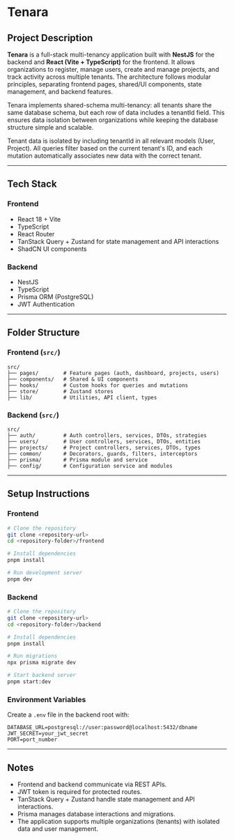 # Tenara

## Project Description
**Tenara** is a full-stack multi-tenancy application built with **NestJS** for the backend and **React (Vite + TypeScript)** for the frontend.
It allows organizations to register, manage users, create and manage projects, and track activity across multiple tenants.
The architecture follows modular principles, separating frontend pages, shared/UI components, state management, and backend features.

Tenara implements shared-schema multi-tenancy: all tenants share the same database schema, but each row of data includes a tenantId field. This ensures data isolation between organizations while keeping the database structure simple and scalable.

Tenant data is isolated by including tenantId in all relevant models (User, Project). All queries filter based on the current tenant's ID, and each mutation automatically associates new data with the correct tenant.

---

## Tech Stack

### Frontend
- React 18 + Vite  
- TypeScript  
- React Router  
- TanStack Query + Zustand for state management and API interactions  
- ShadCN UI components  

### Backend
- NestJS  
- TypeScript  
- Prisma ORM (PostgreSQL)  
- JWT Authentication  

---

## Folder Structure

### Frontend (`src/`)
```
src/
├── pages/        # Feature pages (auth, dashboard, projects, users)
├── components/   # Shared & UI components
├── hooks/        # Custom hooks for queries and mutations
├── store/        # Zustand stores
├── lib/          # Utilities, API client, types
```

### Backend (`src/`)
```
src/
├── auth/         # Auth controllers, services, DTOs, strategies
├── users/        # User controllers, services, DTOs, entities
├── projects/     # Project controllers, services, DTOs, types
├── common/       # Decorators, guards, filters, interceptors
├── prisma/       # Prisma module and service
├── config/       # Configuration service and modules
```

---

## Setup Instructions

### Frontend
```bash
# Clone the repository
git clone <repository-url>
cd <repository-folder>/frontend
```
```bash
# Install dependencies
pnpm install
```
```bash
# Run development server
pnpm dev
```

### Backend
```bash
# Clone the repository
git clone <repository-url>
cd <repository-folder>/backend
```
```bash
# Install dependencies
pnpm install
```
```bash
# Run migrations
npx prisma migrate dev
```
```bash
# Start backend server
pnpm start:dev
```

### Environment Variables
Create a `.env` file in the backend root with:
```
DATABASE_URL=postgresql://user:password@localhost:5432/dbname
JWT_SECRET=your_jwt_secret
PORT=port_number
```

---

## Notes
- Frontend and backend communicate via REST APIs.  
- JWT token is required for protected routes.  
- TanStack Query + Zustand handle state management and API interactions.  
- Prisma manages database interactions and migrations.  
- The application supports multiple organizations (tenants) with isolated data and user management.

